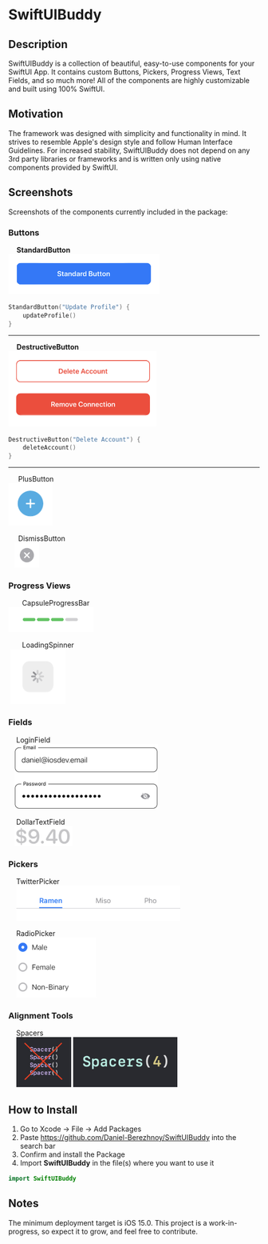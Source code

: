 # SwiftUIBuddy

## Description
SwiftUIBuddy is a collection of beautiful, easy-to-use components for your SwiftUI App. It contains custom Buttons, Pickers, Progress Views, Text Fields, and so much more! All of the components are highly customizable and built using 100% SwiftUI.

## Motivation
The framework was designed with simplicity and functionality in mind. It strives to resemble Apple's design style and follow Human Interface Guidelines. For increased stability, SwiftUIBuddy does not depend on any 3rd party libraries or frameworks and is written only using native components provided by SwiftUI.

## Screenshots
Screenshots of the components currently included in the package:

### Buttons

**&nbsp;&nbsp;&nbsp;&nbsp; StandardButton**  
<img src = "Screenshots/Buttons/StandardButton.png" height = "80">

```swift
StandardButton("Update Profile") {
    updateProfile()
}
```
-----

**&nbsp;&nbsp;&nbsp;&nbsp; DestructiveButton**  
<img src = "Screenshots/Buttons/DestructiveButton.png" height = "151">

```swift
DestructiveButton("Delete Account") {
    deleteAccount()
}
```
-----

&nbsp;&nbsp;&nbsp;&nbsp; PlusButton  
<img src = "Screenshots/Buttons/PlusButton.png" height = "85">

&nbsp;&nbsp;&nbsp;&nbsp; DismissButton  
&nbsp;&nbsp; <img src = "Screenshots/Buttons/DismissButton.png" height = "50">

### Progress Views
&nbsp;&nbsp;&nbsp;&nbsp;&nbsp;&nbsp; CapsuleProgressBar  
<img src = "Screenshots/Progress Views/CapsuleProgressBar.png" height = "50">

&nbsp;&nbsp;&nbsp;&nbsp;&nbsp;&nbsp; LoadingSpinner  
&nbsp;<img src = "Screenshots/Progress Views/LoadingSpinner.png" height = "110">

### Fields
&nbsp;&nbsp;&nbsp; LoginField  
&nbsp;&nbsp; <img src = "Screenshots/Fields/LoginField.png" height = "130">

&nbsp;&nbsp;&nbsp; DollarTextField  
&nbsp;&nbsp; <img src = "Screenshots/Fields/DollarTextField.png" height = "40">

### Pickers
&nbsp;&nbsp;&nbsp; TwitterPicker  
&nbsp;&nbsp;&nbsp; <img src = "Screenshots/Pickers/TwitterPicker.png" height = "70">

&nbsp;&nbsp;&nbsp; RadioPicker  
&nbsp;&nbsp;&nbsp; <img src = "Screenshots/Pickers/RadioPicker.png" height = "120">

### Alignment Tools
&nbsp;&nbsp;&nbsp; Spacers  
&nbsp;&nbsp;&nbsp; <img src = "Screenshots/Alignment Tools/Spacer.png" height = "100">
<img src = "Screenshots/Alignment Tools/Spacers.png" height = "100">

## How to Install
1) Go to Xcode -> File -> Add Packages
2) Paste https://github.com/Daniel-Berezhnoy/SwiftUIBuddy into the search bar
3) Confirm and install the Package
4) Import **SwiftUIBuddy** in the file(s) where you want to use it

```swift
import SwiftUIBuddy
```

## Notes
The minimum deployment target is iOS 15.0. This project is a work-in-progress, so expect it to grow, and feel free to contribute.
